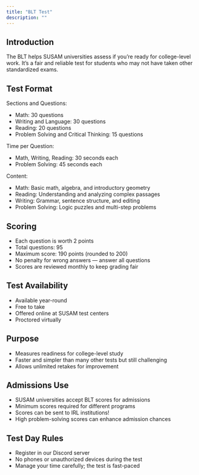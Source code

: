 ```yaml
---
title: "BLT Test"
description: ""
---
```


Introduction
--------
The BLT helps SUSAM universities assess if you’re ready for college-level work.
It’s a fair and reliable test for students who may not have taken other standardized exams.

Test Format
-----------
Sections and Questions:
- Math: 30 questions
- Writing and Language: 30 questions
- Reading: 20 questions
- Problem Solving and Critical Thinking: 15 questions

Time per Question:
- Math, Writing, Reading: 30 seconds each
- Problem Solving: 45 seconds each

Content:
- Math: Basic math, algebra, and introductory geometry
- Reading: Understanding and analyzing complex passages
- Writing: Grammar, sentence structure, and editing
- Problem Solving: Logic puzzles and multi-step problems

Scoring
-------
- Each question is worth 2 points
- Total questions: 95
- Maximum score: 190 points (rounded to 200)
- No penalty for wrong answers — answer all questions
- Scores are reviewed monthly to keep grading fair

Test Availability
-----------------
- Available year-round
- Free to take
- Offered online at SUSAM test centers
- Proctored virtually

Purpose
-------
- Measures readiness for college-level study
- Faster and simpler than many other tests but still challenging
- Allows unlimited retakes for improvement

Admissions Use
--------------
- SUSAM universities accept BLT scores for admissions
- Minimum scores required for different programs
- Scores can be sent to IRL institutions!
- High problem-solving scores can enhance admission chances

Test Day Rules
--------------
- Register in our Discord server
- No phones or unauthorized devices during the test
- Manage your time carefully; the test is fast-paced
